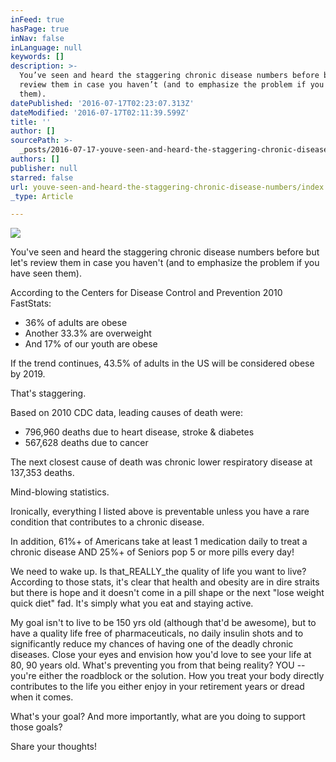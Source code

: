 ```yaml
---
inFeed: true
hasPage: true
inNav: false
inLanguage: null
keywords: []
description: >-
  You’ve seen and heard the staggering chronic disease numbers before but let’s
  review them in case you haven’t (and to emphasize the problem if you have seen
  them).
datePublished: '2016-07-17T02:23:07.313Z'
dateModified: '2016-07-17T02:11:39.599Z'
title: ''
author: []
sourcePath: >-
  _posts/2016-07-17-youve-seen-and-heard-the-staggering-chronic-disease-numbers.md
authors: []
publisher: null
starred: false
url: youve-seen-and-heard-the-staggering-chronic-disease-numbers/index.html
_type: Article

---
```

![](https://the-grid-user-content.s3-us-west-2.amazonaws.com/d13a147a-fe84-42f5-a933-ca4bf34c1fa2.png)

You've seen and heard the staggering chronic disease numbers before but let's review them in case you haven't (and to emphasize the problem if you have seen them).

According to the Centers for Disease Control and Prevention 2010 FastStats:

* 36% of adults are obese
* Another 33.3% are overweight
* And 17% of our youth are obese

If the trend continues, 43.5% of adults in the US will be considered obese by 2019\.

That's staggering.

Based on 2010 CDC data, leading causes of death were:

* 796,960 deaths due to heart disease, stroke & diabetes
* 567,628 deaths due to cancer

The next closest cause of death was chronic lower respiratory disease at 137,353 deaths.

Mind-blowing statistics.

Ironically, everything I listed above is preventable unless you have a rare condition that contributes to a chronic disease.

In addition, 61%+ of Americans take at least 1 medication daily to treat a chronic disease AND 25%+ of Seniors pop 5 or more pills every day!

We need to wake up. Is that_REALLY_the quality of life you want to live? According to those stats, it's clear that health and obesity are in dire straits but there is hope and it doesn't come in a pill shape or the next "lose weight quick diet" fad. It's simply what you eat and staying active.

My goal isn't to live to be 150 yrs old (although that'd be awesome), but to have a quality life free of pharmaceuticals, no daily insulin shots and to significantly reduce my chances of having one of the deadly chronic diseases. Close your eyes and envision how you'd love to see your life at 80, 90 years old. What's preventing you from that being reality? YOU -- you're either the roadblock or the solution. How you treat your body directly contributes to the life you either enjoy in your retirement years or dread when it comes.

What's your goal? And more importantly, what are you doing to support those goals?

Share your thoughts!